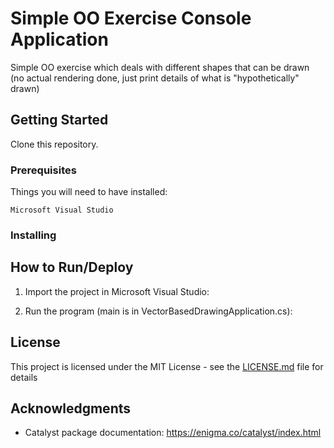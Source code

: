 # Simple OO Exercise Console Application
Simple OO exercise which deals with different shapes that can be drawn (no actual rendering done, just print details of what is "hypothetically" drawn)

## Getting Started

Clone this repository.

### Prerequisites

Things you will need to have installed:
```
Microsoft Visual Studio
```

### Installing


## How to Run/Deploy

1. Import the project in Microsoft Visual Studio:

2. Run the program (main is in VectorBasedDrawingApplication.cs):

## License

This project is licensed under the MIT License - see the [LICENSE.md](https://github.com/kdbalabanov/csharp-oo-exercise-console-application/blob/master/README.md) file for details

## Acknowledgments

* Catalyst package documentation: https://enigma.co/catalyst/index.html

